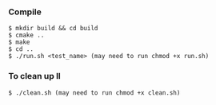 ### Compile

```
$ mkdir build && cd build
$ cmake ..
$ make
$ cd ..
$ ./run.sh <test_name> (may need to run chmod +x run.sh)
```

### To clean up ll

```
$ ./clean.sh (may need to run chmod +x clean.sh)
```
